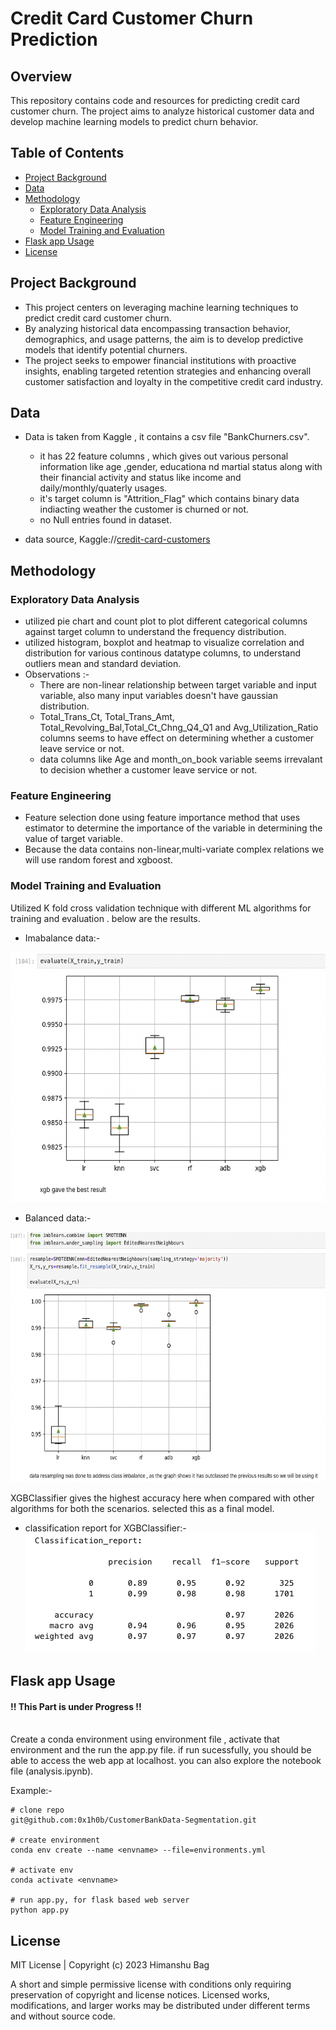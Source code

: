 # Credit Card Customer Churn Prediction

## Overview
This repository contains code and resources for predicting credit card customer churn. The project aims to analyze historical customer data and develop machine learning models to predict churn behavior.

## Table of Contents
- [Project Background](#project-background)
- [Data](#data)
- [Methodology](#methodology)
  - [Exploratory Data Analysis](#exploratory-data-analysis)
  - [Feature Engineering](#feature-engineering)
  - [Model Training and Evaluation](#model-training-and-evaluation)
- [Flask app Usage](#flask-app-usage)
- [License](#license)

## Project Background
- This project centers on leveraging machine learning techniques to predict credit card customer churn. 
- By analyzing historical data encompassing transaction behavior, demographics, and usage patterns, the aim is to develop predictive models that identify potential churners. 
- The project seeks to empower financial institutions with proactive insights, enabling targeted retention strategies and enhancing overall customer satisfaction and loyalty in the competitive credit card industry.

## Data
- Data is taken from Kaggle , it contains a csv file "BankChurners.csv".
  - it has 22 feature columns , which gives out various personal information like age ,gender, educationa nd martial status along with their financial activity and status like income and daily/monthly/quaterly usages.
  - it's target column is "Attrition_Flag" which contains binary data indiacting weather the customer is churned or not.
  - no Null entries found in dataset. 
    
- data source, Kaggle://[credit-card-customers](https://www.kaggle.com/datasets/sakshigoyal7/credit-card-customers)
  

## Methodology

### Exploratory Data Analysis
- utilized pie chart and count plot to plot different categorical columns against target column to understand the frequency distribution.
- utilized histogram, boxplot and heatmap to visualize correlation and distribution for various continous datatype columns, to understand outliers
  mean and standard deviation.
- Observations :-
    - There are non-linear relationship between target variable and input variable, also many input variables doesn't have gaussian distribution.
    - Total_Trans_Ct, Total_Trans_Amt, Total_Revolving_Bal,Total_Ct_Chng_Q4_Q1 and Avg_Utilization_Ratio columns seems to have effect on  determining whether a customer leave service or not.
    - data columns like Age and month_on_book variable seems irrevalant to decision whether a customer leave service or not.

### Feature Engineering
- Feature selection done using feature importance method that uses estimator to determine the importance of the variable in determining the value of target variable.
- Because the data contains non-linear,multi-variate complex relations we will use random forest and xgboost.

### Model Training and Evaluation
Utilized K fold cross validation technique with different ML algorithms for training and evaluation .
below are the results.

- Imabalance data:- <br>
<img src="static/model_eval_normal.png" alt="static/model_eval_normal.png" width="600" height="400" />

- Balanced data:- <br>
<img src="static/model_eval_balanced.png" alt="static/model_eval_balanced.png" width="600" height="400" />

XGBClassifier gives the highest accuracy here when compared with other algorithms for both the scenarios.
selected this as a final model.

- classification report for XGBClassifier:- <br>
![classification_report](static/final_res_report.png "classification report")

## Flask app Usage
#### !! This Part is under Progress !! <br> <br>
Create a conda environment using environment file , activate that environment and the run the app.py file.
if run sucessfully, you should be able to access the web app at localhost.
you can also explore the notebook file (analysis.ipynb).

Example:-   
```
# clone repo
git@github.com:0x1h0b/CustomerBankData-Segmentation.git

# create environment
conda env create --name <envname> --file=environments.yml

# activate env
conda activate <envname>

# run app.py, for flask based web server
python app.py

```

## License

MIT License | Copyright (c) 2023 Himanshu Bag

A short and simple permissive license with conditions only requiring preservation of copyright and license notices. Licensed works, modifications, and larger works may be distributed under different terms and without source code.

